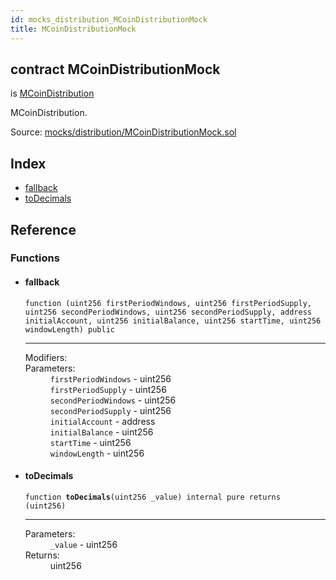 ```yaml
---
id: mocks_distribution_MCoinDistributionMock
title: MCoinDistributionMock
---
```


<div class="contract-doc"><div class="contract"><h2 class="contract-header"><span class="contract-kind">contract</span> MCoinDistributionMock</h2><p class="base-contracts"><span>is</span> <a href="distribution_MCoinDistribution.html">MCoinDistribution</a></p><p class="description">MCoinDistribution.</p><div class="source">Source: <a href="https://github.com/Monetary-Foundation/MonetaryCoin/blob/v1.0.0/contracts/mocks/distribution/MCoinDistributionMock.sol" target="_blank">mocks/distribution/MCoinDistributionMock.sol</a></div></div><div class="index"><h2>Index</h2><ul><li><a href="mocks_distribution_MCoinDistributionMock.html#">fallback</a></li><li><a href="mocks_distribution_MCoinDistributionMock.html#toDecimals">toDecimals</a></li></ul></div><div class="reference"><h2>Reference</h2><div class="functions"><h3>Functions</h3><ul><li><div class="item function"><span id="fallback" class="anchor-marker"></span><h4 class="name">fallback</h4><div class="body"><code class="signature">function <strong></strong><span>(uint256 firstPeriodWindows, uint256 firstPeriodSupply, uint256 secondPeriodWindows, uint256 secondPeriodSupply, address initialAccount, uint256 initialBalance, uint256 startTime, uint256 windowLength) </span><span>public </span></code><hr/><dl><dt><span class="label-modifiers">Modifiers:</span></dt><dd></dd><dt><span class="label-parameters">Parameters:</span></dt><dd><div><code>firstPeriodWindows</code> - uint256</div><div><code>firstPeriodSupply</code> - uint256</div><div><code>secondPeriodWindows</code> - uint256</div><div><code>secondPeriodSupply</code> - uint256</div><div><code>initialAccount</code> - address</div><div><code>initialBalance</code> - uint256</div><div><code>startTime</code> - uint256</div><div><code>windowLength</code> - uint256</div></dd></dl></div></div></li><li><div class="item function"><span id="toDecimals" class="anchor-marker"></span><h4 class="name">toDecimals</h4><div class="body"><code class="signature">function <strong>toDecimals</strong><span>(uint256 _value) </span><span>internal </span><span>pure </span><span>returns  (uint256) </span></code><hr/><dl><dt><span class="label-parameters">Parameters:</span></dt><dd><div><code>_value</code> - uint256</div></dd><dt><span class="label-return">Returns:</span></dt><dd>uint256</dd></dl></div></div></li></ul></div></div></div>
